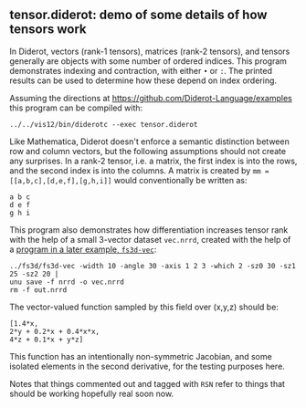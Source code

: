 ## tensor.diderot: demo of some details of how tensors work

In Diderot, vectors (rank-1 tensors), matrices (rank-2 tensors), and
tensors generally are objects with some number of ordered indices.
This program demonstrates indexing and contraction, with either
`•` or `:`. The printed results can be used to determine how these
depend on index ordering.

Assuming the directions at https://github.com/Diderot-Language/examples
this program can be compiled with:

	../../vis12/bin/diderotc --exec tensor.diderot

Like Mathematica, Diderot doesn't enforce a semantic distinction
between row and column vectors, but the following assumptions should
not create any surprises. In a rank-2 tensor, i.e. a matrix, the first
index is into the rows, and the second index is into the columns.
A matrix is created by `mm = [[a,b,c],[d,e,f],[g,h,i]]`
would conventionally be written as:

	a b c
	d e f
	g h i

This program also demonstrates how differentiation increases tensor rank
with the help of a small 3-vector dataset `vec.nrrd`, created with the
help of a [program in a later example, `fs3d-vec`](../fs3d):

	../fs3d/fs3d-vec -width 10 -angle 30 -axis 1 2 3 -which 2 -sz0 30 -sz1 25 -sz2 20 |
	unu save -f nrrd -o vec.nrrd
	rm -f out.nrrd

The vector-valued function sampled by this field over (x,y,z) should be:

	[1.4*x,
	2*y + 0.2*x + 0.4*x*x,
	4*z + 0.1*x + y*z]

This function has an intentionally non-symmetric Jacobian, and some isolated
elements in the second derivative, for the testing purposes here.

Notes that things commented out and tagged with `RSN` refer to things
that should be working hopefully real soon now.
